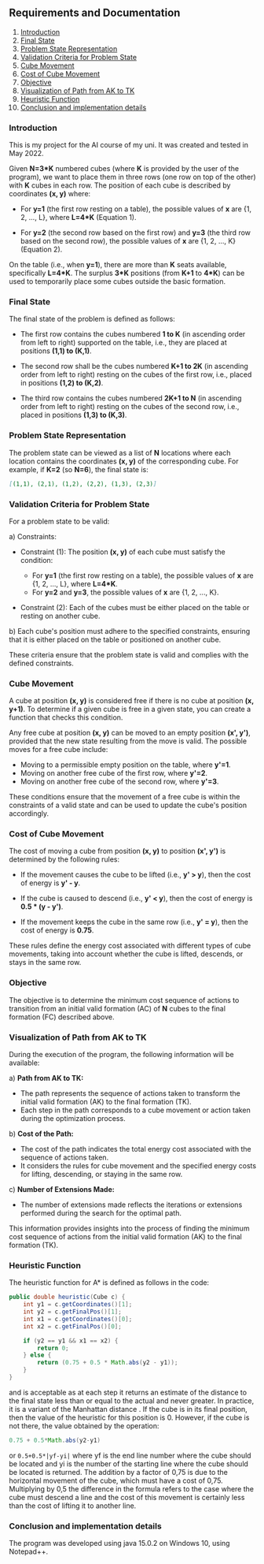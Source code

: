 
## Requirements and Documentation

1. [Introduction](#introduction)
2. [Final State](#final-state)
3. [Problem State Representation](#problem-state-representation)
4. [Validation Criteria for Problem State](#validation-criteria-for-problem-state)
5. [Cube Movement](#cube-movement)
6. [Cost of Cube Movement](#cost-of-cube-movement)
7. [Objective](#objective)
8. [Visualization of Path from AK to TK](#visualization-of-path-from-ak-to-tk)
9. [Heuristic Function](#heuristic-function)
10. [Conclusion and implementation details](#conclusion-and-implementation-details)

### Introduction
This is my project for the AI course of my uni. It was created and tested in May 2022.

Given **N=3*K** numbered cubes (where **K** is provided by the user of the program), we want to place them in three rows (one row on top of the other) with **K** cubes in each row. The position of each cube is described by coordinates **(x, y)** where:

- For **y=1** (the first row resting on a table), the possible values of **x** are {1, 2, ..., L}, where **L=4*K** (Equation 1).

- For **y=2** (the second row based on the first row) and **y=3** (the third row based on the second row), the possible values of **x** are {1, 2, ..., K} (Equation 2).

On the table (i.e., when **y=1**), there are more than **K** seats available, specifically **L=4*K**. The surplus **3*K** positions (from **K+1** to **4*K**) can be used to temporarily place some cubes outside the basic formation.

### Final State

The final state of the problem is defined as follows:

- The first row contains the cubes numbered **1 to K** (in ascending order from left to right) supported on the table, i.e., they are placed at positions **(1,1) to (K,1)**.

- The second row shall be the cubes numbered **K+1 to 2K** (in ascending order from left to right) resting on the cubes of the first row, i.e., placed in positions **(1,2) to (K,2)**.

- The third row contains the cubes numbered **2K+1 to N** (in ascending order from left to right) resting on the cubes of the second row, i.e., placed in positions **(1,3) to (K,3)**.

### Problem State Representation

The problem state can be viewed as a list of **N** locations where each location contains the coordinates **(x, y)** of the corresponding cube. For example, if **K=2** (so **N=6**), the final state is:

```markdown
[(1,1), (2,1), (1,2), (2,2), (1,3), (2,3)]
```

### Validation Criteria for Problem State

For a problem state to be valid:

a) Constraints:

   - Constraint (1): The position **(x, y)** of each cube must satisfy the condition:
     - For **y=1** (the first row resting on a table), the possible values of **x** are {1, 2, ..., L}, where **L=4*K**.
     - For **y=2** and **y=3**, the possible values of **x** are {1, 2, ..., K}.

   - Constraint (2): Each of the cubes must be either placed on the table or resting on another cube.

b) Each cube's position must adhere to the specified constraints, ensuring that it is either placed on the table or positioned on another cube.

These criteria ensure that the problem state is valid and complies with the defined constraints.

### Cube Movement

A cube at position **(x, y)** is considered free if there is no cube at position **(x, y+1)**. To determine if a given cube is free in a given state, you can create a function that checks this condition.

Any free cube at position **(x, y)** can be moved to an empty position **(x', y')**, provided that the new state resulting from the move is valid. The possible moves for a free cube include:

- Moving to a permissible empty position on the table, where **y'=1**.
- Moving on another free cube of the first row, where **y'=2**.
- Moving on another free cube of the second row, where **y'=3**.

These conditions ensure that the movement of a free cube is within the constraints of a valid state and can be used to update the cube's position accordingly.

### Cost of Cube Movement

The cost of moving a cube from position **(x, y)** to position **(x', y')** is determined by the following rules:

- If the movement causes the cube to be lifted (i.e., **y' > y**), then the cost of energy is **y' - y**.

- If the cube is caused to descend (i.e., **y' < y**), then the cost of energy is **0.5 * (y - y')**.

- If the movement keeps the cube in the same row (i.e., **y' = y**), then the cost of energy is **0.75**.

These rules define the energy cost associated with different types of cube movements, taking into account whether the cube is lifted, descends, or stays in the same row.

### Objective

The objective is to determine the minimum cost sequence of actions to transition from an initial valid formation (AC) of **N** cubes to the final formation (FC) described above.


### Visualization of Path from AK to TK

During the execution of the program, the following information will be available:

a) **Path from AK to TK:**
   - The path represents the sequence of actions taken to transform the initial valid formation (AK) to the final formation (TK).
   - Each step in the path corresponds to a cube movement or action taken during the optimization process.

b) **Cost of the Path:**
   - The cost of the path indicates the total energy cost associated with the sequence of actions taken.
   - It considers the rules for cube movement and the specified energy costs for lifting, descending, or staying in the same row.

c) **Number of Extensions Made:**
   - The number of extensions made reflects the iterations or extensions performed during the search for the optimal path.

This information provides insights into the process of finding the minimum cost sequence of actions from the initial valid formation (AK) to the final formation (TK).

### Heuristic Function

The heuristic function for A* is defined as follows in the code:

```java
public double heuristic(Cube c) {
    int y1 = c.getCoordinates()[1];
    int y2 = c.getFinalPos()[1];
    int x1 = c.getCoordinates()[0];
    int x2 = c.getFinalPos()[0];

    if (y2 == y1 && x1 == x2) {
        return 0;
    } else {
        return (0.75 + 0.5 * Math.abs(y2 - y1));
    }
}
```
and is acceptable as at each step it returns an estimate of the distance to the final state less than or equal to the actual and never greater. In practice, it is a variant of the Manhattan distance .
If the cube is in its final position, then the value of the heuristic for this position is 0. However, if the cube is not there, the value obtained by the operation: 

```java
0.75 + 0.5*Math.abs(y2-y1) 
```
or 
``
0.5+0.5*|yf-yi|
``
 where yf is the end line number where the cube should be located and yi is the number of the starting line where the cube should be located is returned. The addition by a factor of 0,75 is due to the horizontal movement of the cube, which must have a cost of 0,75. Multiplying by 0,5 the difference in the formula refers to the case where the cube must descend a line and the cost of this movement is certainly less than the cost of lifting it to another line.

### Conclusion and implementation details
The program was developed using java 15.0.2 on Windows 10, using Notepad++.
